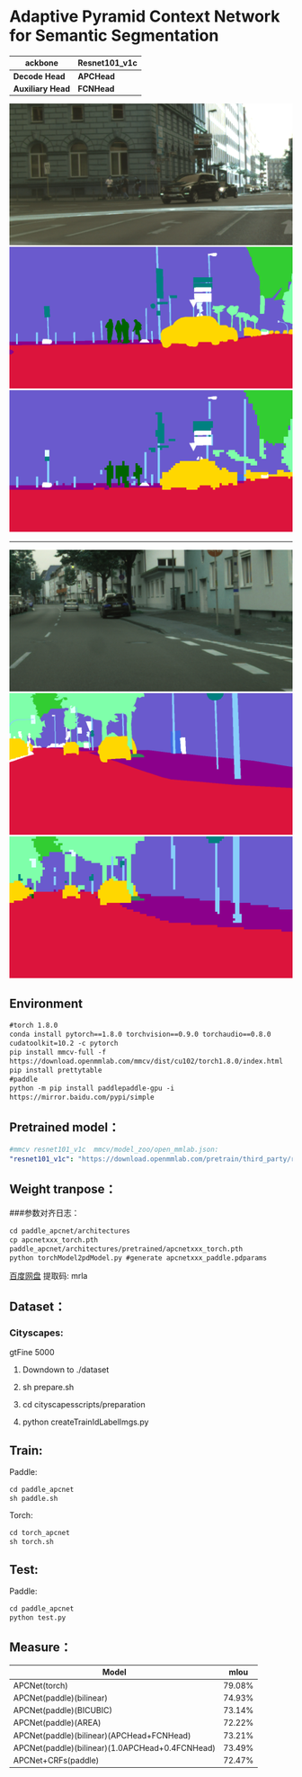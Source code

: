 # Adaptive Pyramid Context Network for Semantic Segmentation



| **ackbone**        | **Resnet101_v1c** |
| ------------------ | ----------------- |
| **Decode Head**    | **APCHead**       |
| **Auxiliary Head** | **FCNHead**       |

![source](./img/1.png)
![gt](./img/1-gt.png)
![pre](./img/1-pre.png)

***
![source](./img/2.png)
![gt](./img/2-gt.png)
![pre](./img/2-pre.png)
## Environment

```shell
#torch 1.8.0
conda install pytorch==1.8.0 torchvision==0.9.0 torchaudio==0.8.0 cudatoolkit=10.2 -c pytorch
pip install mmcv-full -f https://download.openmmlab.com/mmcv/dist/cu102/torch1.8.0/index.html
pip install prettytable
#paddle
python -m pip install paddlepaddle-gpu -i https://mirror.baidu.com/pypi/simple
```





## Pretrained model：

```yml
#mmcv resnet101_v1c  mmcv/model_zoo/open_mmlab.json:
"resnet101_v1c": "https://download.openmmlab.com/pretrain/third_party/resnet101_v1c-e67eebb6.pth"
```



## Weight tranpose：

###参数对齐日志：

```shell
cd paddle_apcnet/architectures
cp apcnetxxx_torch.pth paddle_apcnet/architectures/pretrained/apcnetxxx_torch.pth
python torchModel2pdModel.py #generate apcnetxxx_paddle.pdparams
```
[百度网盘](https://pan.baidu.com/s/189PaYKvoN2SSQLisOoTvqw)
提取码: mrla 


## Dataset：

### Cityscapes:

gtFine 5000

1. Downdown to ./dataset

2. sh prepare.sh
3. cd cityscapesscripts/preparation
4. python createTrainIdLabelImgs.py





## Train:

Paddle:

```shell
cd paddle_apcnet
sh paddle.sh
```



Torch:

```shell
cd torch_apcnet
sh torch.sh
```



## Test:

Paddle:

```shell
cd paddle_apcnet
python test.py
```





## Measure：

| Model               | mIou   |
| ------------------- | ------ |
| APCNet(torch)       | 79.08% |
| APCNet(paddle)(bilinear)      | 74.93% |
| APCNet(paddle)(BICUBIC)      | 73.14% |
| APCNet(paddle)(AREA)      | 72.22% |
| APCNet(paddle)(bilinear)(APCHead+FCNHead)| 73.21% |
| APCNet(paddle)(bilinear)(1.0APCHead+0.4FCNHead)| 73.49% |
| APCNet+CRFs(paddle) | 72.47% |




